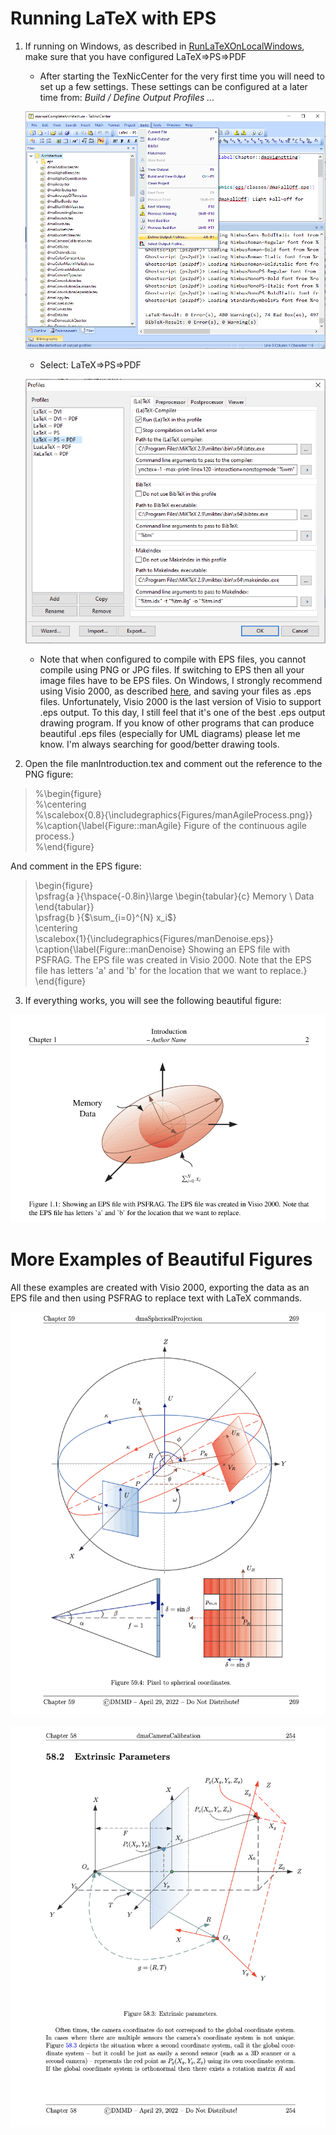# Running LaTeX with EPS 

1. If running on Windows, as described in [RunLaTeXOnLocalWindows](./RunLaTeXOnLocalWindows.md), make sure that you have configured LaTeX=>PS=>PDF
    -  After starting the TexNicCenter for the very first time you will need to set up a few settings.  These settings can be configured at a later time from: *Build / Define Output Profiles ...*
    
    ![configure](./Images/DefineOutputs.png "Configure")
    - Select: LaTeX=>PS=>PDF

    ![configure](./Images/LaTeX-PS-PDF.png "Configure")
    - Note that when configured to compile with EPS files, you cannot compile using PNG or JPG files.  If switching to EPS then all your image files have to be EPS files.  On Windows, I strongly recommend using Visio 2000, as described [here](./Visio2000/README.md), and saving your files as .eps files.  Unfortunately, Visio 2000 is the last version of Visio to support .eps output. To this day, I still feel that it's one of the best .eps output drawing program.  If you know of other programs that can produce beautiful .eps files (especially for UML diagrams) please let me know.  I'm always searching for good/better drawing tools.
2. Open the file manIntroduction.tex and comment out the reference to the PNG figure:
> %\begin{figure} \
> %\centering \
> %\scalebox{0.8}{\includegraphics{Figures/manAgileProcess.png}} \
> %\caption{\label{Figure::manAgile} Figure of the continuous agile process.} \
> %\end{figure} 

   And comment in the EPS figure:

> \begin{figure} \
> \psfrag{a }{\hspace{-0.8in}\large \begin{tabular}{c} Memory \\ Data \end{tabular}} \
> \psfrag{b }{$\sum_{i=0}^{N} x_i$} \
> \centering \
> \scalebox{1}{\includegraphics{Figures/manDenoise.eps}} \
> \caption{\label{Figure::manDenoise} Showing an EPS file with PSFRAG.  The EPS file was created in Visio 2000.  Note that the EPS file has letters 'a' and 'b' for the location that we want to replace.} \
> \end{figure}
3.  If everything works, you will see the following beautiful figure:

![elipseOutput](./Images/manElipseOutput.png "elipseOutput")

# More Examples of Beautiful Figures

All these examples are created with Visio 2000, exporting
the data as an EPS file and then using PSFRAG to replace
text with LaTeX commands.

![sphericalProjection](./Images/manSphericalProjection.png "sphericalProjection")


![3DMapping](./Images/man3DProjection.png "3DProjection")